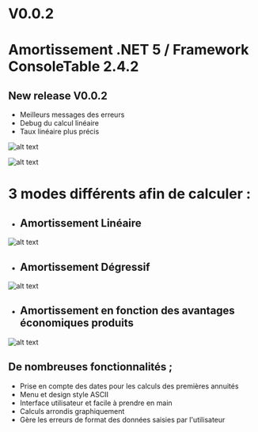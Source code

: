 # V0.0.2 
# Amortissement .NET 5 / Framework ConsoleTable 2.4.2

## New release V0.0.2
* Meilleurs messages des erreurs
* Debug du calcul linéaire
* Taux linéaire plus précis

![alt text](https://github.com/vvuylsteker/app_amortissement/blob/main/img/errortest.PNG)

![alt text](https://github.com/vvuylsteker/app_amortissement/blob/main/img/frontmenu.PNG)
# 3 modes différents afin de calculer : 
* ## Amortissement Linéaire
![alt text](https://github.com/vvuylsteker/app_amortissement/blob/main/img/algo1.PNG)
* ## Amortissement Dégressif
![alt text](https://github.com/vvuylsteker/app_amortissement/blob/main/img/algo2.PNG)
* ## Amortissement en fonction des avantages économiques produits 
![alt text](https://github.com/vvuylsteker/app_amortissement/blob/main/img/algo3.PNG)

## De nombreuses fonctionnalités ; 
* Prise en compte des dates pour les calculs des premières annuités
* Menu et design style ASCII
* Interface utilisateur et facile à prendre en main
* Calculs arrondis graphiquement
* Gère les erreurs de format des données saisies par l'utilisateur


